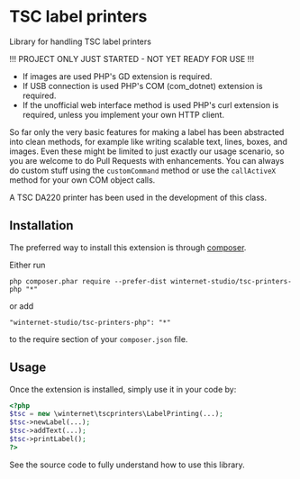 TSC label printers
==================

Library for handling TSC label printers

!!! PROJECT ONLY JUST STARTED - NOT YET READY FOR USE !!!

- If images are used PHP's GD extension is required.
- If USB connection is used PHP's COM (com_dotnet) extension is required.
- If the unofficial web interface method is used PHP's curl extension is required, unless you implement your own HTTP client.

So far only the very basic features for making a label has been abstracted into clean methods, for example like writing scalable text, lines, boxes, and images.
Even these might be limited to just exactly our usage scenario, so you are welcome to do Pull Requests with enhancements.
You can always do custom stuff using the `customCommand` method or use the `callActiveX` method for your own COM object calls.

A TSC DA220 printer has been used in the development of this class.


Installation
------------

The preferred way to install this extension is through [composer](http://getcomposer.org/download/).

Either run

```
php composer.phar require --prefer-dist winternet-studio/tsc-printers-php "*"
```

or add

```
"winternet-studio/tsc-printers-php": "*"
```

to the require section of your `composer.json` file.


Usage
-----

Once the extension is installed, simply use it in your code by:

```php
<?php
$tsc = new \winternet\tscprinters\LabelPrinting(...);
$tsc->newLabel(...);
$tsc->addText(...);
$tsc->printLabel();
?>
```

See the source code to fully understand how to use this library.
